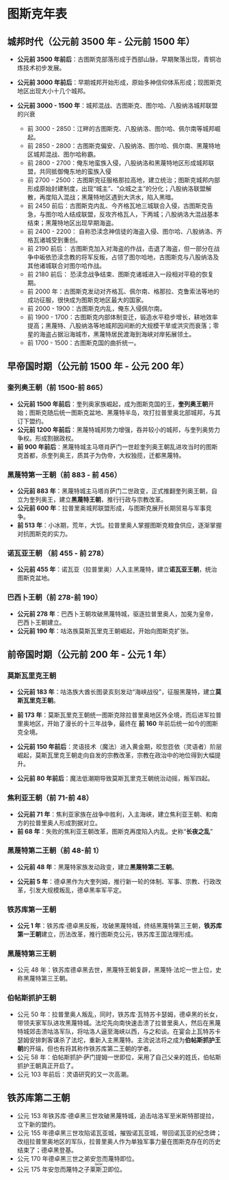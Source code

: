# 图斯克年表
## **城邦时代（公元前 3500 年 - 公元前 1500 年）**

- **公元前 3500 年前后**：古图斯克部落形成于西部山脉，早期聚落出现，青铜冶炼技术初步发展。

- **公元前 3000 年前后**：早期城邦开始形成，原始多神信仰体系形成；现图斯克地区出现大小十几个城邦。

- **公元前 3000 - 1500 年**：城邦混战、古图斯克、图尔哈、八股纳洛城邦联盟的兴衰

	- 前 3000 - 2850：江畔的古图斯克、八股纳洛、图尔哈、佩尔南等城邦崛起。
	- 前 2850 - 2800：古图斯克偏安、八股纳洛、图尔哈、佩尔南、黑蔑特地区城邦混战、图尔哈称霸。
	- 前 2800 - 2700：俺东地蛮族入侵，八股纳洛和黑蔑特地区形成城邦联盟，共同抵御俺东地的蛮族入侵
	- 前 2700 - 2500：古图斯克征服格那拉高地，建立统治；图斯克城邦内部形成原始封建制度，出现“城主”、“众城之主”的分化；八股纳洛联盟解散，再度陷入混战；黑蔑特地区遇到大洪水，陷入黑暗。
	- 前 2450 前后：古图斯克内乱、今齐格瓦地三城联合入侵，古图斯克告急，与图尔哈人结成联盟，反攻齐格瓦人，下两城；八股纳洛大混战基本结束；黑蔑特地区出现早期海盗。
	- 前 2400 - 2200： 自称恐渎念神信徒的海盗入侵、图尔哈、八股纳洛、齐格瓦诸城受到重创。
	- 前 2190 前后： 古图斯克加入对海盗的作战，击退了海盗，但一部分在战争中皈依恐渎念教的将军反叛，占领了图尔哈地，古图斯克与八股纳洛及其他诸城联合对图尔哈作战。
	- 前 2180 前后： 恐渎念战争结束、图斯克诸城进入一段相对平稳的恢复期。
	- 前 2000 年：古图斯克发动对齐格瓦、佩尔南、格那拉、克鲁索法等地的成功征服，很快成为图斯克地区最大的国家。
	- 前 2000 - 1900：古图斯克内乱，俺东入侵佩尔南。
	- 前 1900 - 1700：古图斯克内部体制变迁，锻造水平稳步增长，耕地效率提高；黑蔑特、八股纳洛等地城邦因间断的大规模干旱或洪灾而衰落；零星的海盗占据沿海城市，黑蔑特居民渡海到海峡对岸拓展领土。
	- 前 1700 - 1500：古图斯克国的曲折统一。

## 早帝国时期（公元前 1500 年 - 公元 200 年）
### 奎列奥王朝（前 1500-前 865）

- **公元前 1500 年前后**：奎列奥家族崛起，成为图斯克国的王，**奎列奥王朝**开始；图斯克随后统一图斯克盆地、黑蔑特半岛，攻打拉普里奥北部城邦，与其订下盟约。
- **公元前 1200 年前后**：黑蔑特城邦势力增强，吞并较小的城邦，与奎列奥势力争权。形成割据政权。
- **前 900 年前后**：黑蔑特城主马塔肖萨门一世趁奎列奥王朝乱进攻当时的图斯克首都，杀奎列奥王，质其子为伪帝，大权独揽，迁都黑蔑特。

### 黑蔑特第一王朝（前 883 - 前 456）

- **公元前 883 年**：黑蔑特城主马塔肖萨门二世政变，正式推翻奎列奥王朝，自立为奎列奥王，建立**黑蔑特王朝**，推行行政与宗教改革。
- **公元前 600 年**：拉普里奥城邦联盟形成，与图斯克展开长期贸易与军事竞争。
- **前 513 年**：小冰期，荒年，大饥。拉普里奥人掌握图斯克粮食供应，逐渐掌握对抗图斯克的实力。

### 诺瓦亚王朝 （前 455 - 前 278）
- **公元前 455 年**：诺瓦亚（拉普里奥）人入主黑蔑特，建立**诺瓦亚王朝**，统治图斯克盆地。

### 巴西卜王朝（前 278-前 190）
- **公元前 278 年**：巴西卜王朝攻破黑蔑特城，驱逐拉普里奥人，加冕为皇帝，巴西卜王朝建立。
- **公元前 190 年**：咕洛族莫斯瓦里克王朝崛起，开始向图斯克扩张。

## **前帝国时期（公元前 200 年 - 公元 1 年）**
### 莫斯瓦里克王朝
- **公元前 183 年**：咕洛族大酋长图录亥刻发动“海峡战役”，征服黑蔑特，建立**莫斯瓦里克王朝**。

- **前 173 年**：莫斯瓦里克王朝统一图斯克除拉普里奥地区外全境，而后进军拉普里奥地区，开始了漫长的十三年战争，最终在 **前 160** 年前后统一如今的图斯克全境。

- **公元前 150 年前后**：灵语技术（魔法）进入黄金期，皎忽匝依（灵语者）阶层崛起，莫斯瓦里克王朝走向自发的宗教改革，宗教在政治中的地位得到大幅提升。

- **公元前 80 年前后**：魔法低潮期导致莫斯瓦里克王朝统治动摇，叛军四起。
### 焦利亚王朝（前 71-前 48）
- **公元前 71 年**：焦利亚家族在战争中胜利，入主海峡，建立焦利亚王朝、和南方的拉普里奥人形成割据对立。
- **前 68 年**：失败的焦利亚王朝改革，图斯克再度陷入内乱。史称“**长夜之乱**”

### 黑蔑特第二王朝（前 48-前 1）
- **公元前 48 年**：黑蔑特家族发动政变，建立**黑蔑特第二王朝**。

- **公元前 5 年**：德卓黑作为大奎列姆，推行新一轮的体制、军事、宗教、行政改革，引发大规模叛乱，德卓黑率军平定。

### 铁苏库第一王朝
- **公元 1 年**：铁苏库·德卓黑反叛，攻破黑蔑特城，终结黑蔑特第三王朝，**铁苏库第一王朝**建立，历法改革，推行图斯克公元，铁苏库王国法理形成。

### 黑蔑特第三王朝
- 公元 48 年：铁苏库德卓黑去世，黑蔑特王朝复辟，黑蔑特·法坨一世上位，史称黑蔑特第三王朝。

### 伯帖斯抓护王朝
- 公元 50 年：拉普里奥人叛乱，同时，铁苏库·瓦特苏卡瑟姆，德卓黑的长女，带领夫家军队进攻黑蔑特城。法坨先向南快速击溃了拉普里奥人，然后在黑蔑特城郊击溃咕洛军队，将咕洛人逼至海峡以西，与之和谈。在宴会上瓦特苏卡瑟姆安排刺客谋杀了法坨，重新入主黑蔑特。主流说法将之成为**伯帖斯抓护王朝**的开端，但也有将其称作铁苏库第二王朝的学者。
- 公元 58 年：伯帖斯抓护·萨门提姆一世即位，采用了自己父亲的姓氏，伯帖斯抓护王朝真正开启了。
- 公元 103 年前后：灵语研究的又一次高潮。

## 铁苏库第二王朝
- 公元 153 年铁苏库·德卓黑三世攻破黑蔑特城，追击咕洛军至米斯特那提拉，立下新的盟约。
- 公元 155 年德卓黑三世攻陷诺瓦亚城，摧毁诺瓦亚城，带回诺瓦亚的纪念碑；改组拉普里奥地区的军队，拉普里奥人作为单独军事力量在图斯克存在的历史结束了；德卓黑登基。
- 公元 170 年德卓黑三世之弟安忽而蔑特即位。
- 公元 175 年安忽而蔑特之子<ruby>莱斯卫<rt>laiswi</rt></ruby>即位。